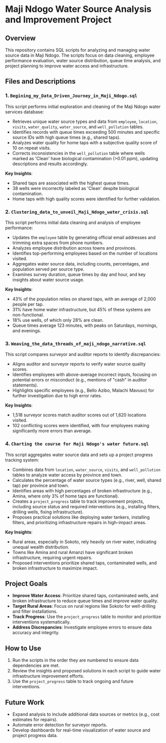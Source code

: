 # Maji Ndogo Water Source Analysis and Improvement Project

## Overview
This repository contains SQL scripts for analyzing and managing water source data in Maji Ndogo. The scripts focus on data cleaning, employee performance evaluation, water source distribution, queue time analysis, and project planning to improve water access and infrastructure.

## Files and Descriptions

### 1. `Begining_my_Data_Driven_Journey_in_Maji_Ndogo.sql`
This script performs initial exploration and cleaning of the Maji Ndogo water services database:
- Retrieves unique water source types and data from `employee`, `location`, `visits`, `water_quality`, `water_source`, and `well_pollution` tables.
- Identifies records with queue times exceeding 500 minutes and specific source IDs with high queue times (e.g., shared taps).
- Analyzes water quality for home taps with a subjective quality score of 10 on repeat visits.
- Corrects inconsistencies in the `well_pollution` table where wells marked as 'Clean' have biological contamination (>0.01 ppm), updating descriptions and results accordingly.

**Key Insights**:
- Shared taps are associated with the highest queue times.
- 38 wells were incorrectly labeled as 'Clean' despite biological contamination.
- Home taps with high quality scores were identified for further validation.

### 2. `Clustering_data_to_unveil_Maji_Ndogo_water_crisis.sql`
This script performs initial data cleaning and analysis of employee performance:
- Updates the `employee` table by generating official email addresses and trimming extra spaces from phone numbers.
- Analyzes employee distribution across towns and provinces.
- Identifies top-performing employees based on the number of locations visited.
- Aggregates water source data, including counts, percentages, and population served per source type.
- Examines survey duration, queue times by day and hour, and key insights about water source usage.

**Key Insights**:
- 43% of the population relies on shared taps, with an average of 2,000 people per tap.
- 31% have home water infrastructure, but 45% of these systems are non-functional.
- 18% use wells, of which only 28% are clean.
- Queue times average 123 minutes, with peaks on Saturdays, mornings, and evenings.

### 3. `Weaving_the_data_threads_of_maji_ndogo_narrative.sql`
This script compares surveyor and auditor reports to identify discrepancies:
- Aligns auditor and surveyor reports to verify water source quality scores.
- Identifies employees with above-average incorrect inputs, focusing on potential errors or misconduct (e.g., mentions of "cash" in auditor statements).
- Highlights specific employees (e.g., Bello Azibo, Malachi Mavuso) for further investigation due to high error rates.

**Key Insights**:
- 1,518 surveyor scores match auditor scores out of 1,620 locations visited.
- 102 conflicting scores were identified, with four employees making significantly more errors than average.


### 4. `Charting the course for Maji Ndogo's water future.sql`
This script aggregates water source data and sets up a project progress tracking system:
- Combines data from `location`, `water_source`, `visits`, and `well_pollution` tables to analyze water access by province and town.
- Calculates the percentage of water source types (e.g., river, well, shared tap) per province and town.
- Identifies areas with high percentages of broken infrastructure (e.g., Amina, where only 3% of home taps are functional).
- Creates a `project_progress` table to track improvement projects, including source status and required interventions (e.g., installing filters, drilling wells, fixing infrastructure).
- Proposes practical solutions like deploying water tankers, installing filters, and prioritizing infrastructure repairs in high-impact areas.

**Key Insights**:
- Rural areas, especially in Sokoto, rely heavily on river water, indicating unequal wealth distribution.
- Towns like Amina and rural Amanzi have significant broken infrastructure, requiring urgent repairs.
- Proposed interventions prioritize shared taps, contaminated wells, and broken infrastructure to maximize impact.

## Project Goals
- **Improve Water Access**: Prioritize shared taps, contaminated wells, and broken infrastructure to reduce queue times and improve water quality.
- **Target Rural Areas**: Focus on rural regions like Sokoto for well-drilling and filter installations.
- **Track Progress**: Use the `project_progress` table to monitor and prioritize interventions systematically.
- **Address Discrepancies**: Investigate employee errors to ensure data accuracy and integrity.

## How to Use
1. Run the scripts in the order they are numbered to ensure data dependencies are met.
2. Review the insights and proposed solutions in each script to guide water infrastructure improvement efforts.
3. Use the `project_progress` table to track ongoing and future interventions.

## Future Work
- Expand analysis to include additional data sources or metrics (e.g., cost estimates for repairs).
- Automate error detection for surveyor reports.
- Develop dashboards for real-time visualization of water source and project progress data.
